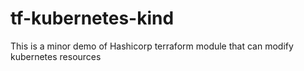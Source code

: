 # tf-kubernetes-kind
This is a minor demo of Hashicorp terraform module that can modify kubernetes resources
